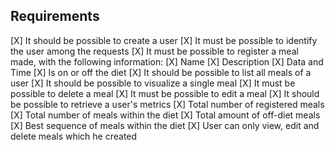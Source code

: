 ## Requirements

[X] It should be possible to create a user
[X] It must be possible to identify the user among the requests
[X] It must be possible to register a meal made, with the following information:
    [X] Name
    [X] Description
    [X] Data and Time
    [X] Is on or off the diet
[X] It should be possible to list all meals of a user
[X] It should be possible to visualize a single meal
[X] It must be possible to delete a meal
[X] It must be possible to edit a meal
[X] It should be possible to retrieve a user's metrics
    [X] Total number of registered meals
    [X] Total number of meals within the diet
    [X] Total amount of off-diet meals
    [X] Best sequence of meals within the diet
[X] User can only view, edit and delete meals which he created
